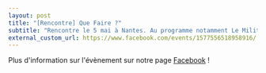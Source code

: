 ```yaml
---
layout: post
title: "[Rencontre] Que Faire ?"
subtitle: "Rencontre le 5 mai à Nantes. Au programme notamment Le Militantisme stade Suprême de l'aliénation et Au-delà du parti."
external_custom_url: https://www.facebook.com/events/1577556518958916/
---
```


Plus d'information sur l'évènement sur notre page [Facebook](https://www.facebook.com/events/1577556518958916/) !
